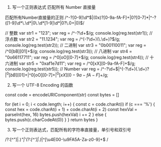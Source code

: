 1. 写一个正则表达式 匹配所有 Number 直接量

 匹配所有Number直接量的正则
/^-?[0-9]\d*$|(0x)?[0-9a-fA-F]+|0?[0-7]*|^-?([1-9]\d*\.\d*|0\.\d*[1-9]\d*|0?\.0+|0)$/

  // 整数
  var str1 = "123";
  var reg = /^-?\d+$/g;
  console.log(reg.test(str1));
  // 浮点数
  var str2 = "11.1234";
  var reg = /^(-?\d+)(\.\d+)?$/g;
  console.log(reg.test(str2));
  // 二进制
  var str3 = "0b00110011";
  var reg = /^0[bB][01]+$/g;
  console.log(reg.test(str3));
  // 八进制
  var str4 = "0o66117711";
  var reg = /^0[oO][0-7]+$/g;
  console.log(reg.test(str4));
  // 十六进制
  var str5 = "0xaf1e7d11";
  var reg = /^0[xX][0-9a-fA-F]+$/g;
  console.log(reg.test(str5));
  // Number
  var reg = /^-?\d+$|^(-?\d+)(\.\d+)?$|^0[bB][01]+$|^0[oO][0-7]+$|^0[xX][0-9a-fA-F]+$/g;

2. 写一个 UTF-8 Encoding 的函数

 const code = encodeURIComponent(str)
 const bytes = []

 for (let i = 0; i < code.length; i++) {
   const c = code.charAt(i)
   if (c === '%') {
     const hex = code.charAt(i + 1) + code.charAt(i + 2)
     const hexVal = parseInt(hex, 16)
     bytes.push(hexVal)
     i += 2
   } else {
     bytes.push(c.charCodeAt(0))
   }
 }
 return bytes
}

3. 写一个正则表达式，匹配所有的字符串直接量，单引号和双引号

/?:[^"]|\.)*"|'(?:[^']|\.)*|^[\u4E00-\u9FA5A-Za-z0-9]+$ /
